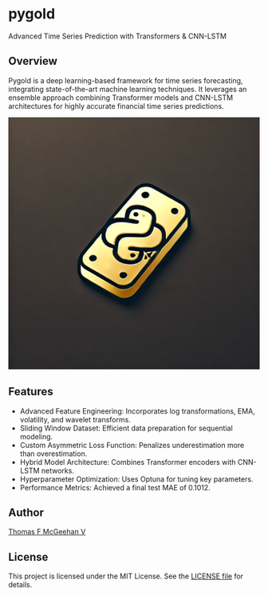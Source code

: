 # pygold

Advanced Time Series Prediction with Transformers & CNN-LSTM

## Overview

Pygold is a deep learning-based framework for time series forecasting, integrating state-of-the-art machine learning techniques. It leverages an ensemble approach combining Transformer models and CNN-LSTM architectures for highly accurate financial time series predictions.

![pygold](assets/pygold.webp)

## Features

- Advanced Feature Engineering: Incorporates log transformations, EMA, volatility, and wavelet transforms.
- Sliding Window Dataset: Efficient data preparation for sequential modeling.
- Custom Asymmetric Loss Function: Penalizes underestimation more than overestimation.
- Hybrid Model Architecture: Combines Transformer encoders with CNN-LSTM networks.
- Hyperparameter Optimization: Uses Optuna for tuning key parameters.
- Performance Metrics: Achieved a final test MAE of 0.1012.

## Author

[Thomas F McGeehan V](https://github.com/TFMV)

## License

This project is licensed under the MIT License. See the [LICENSE file](LICENSE) for details.
